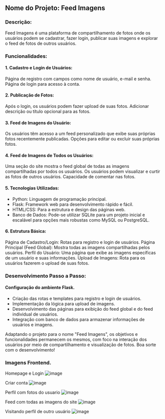 ## Nome do Projeto: Feed Imagens

### Descrição:
Feed Imagens é uma plataforma de compartilhamento de fotos onde os usuários podem se cadastrar, fazer login, publicar suas imagens e explorar o feed de fotos de outros usuários.

### Funcionalidades:

#### 1. Cadastro e Login de Usuários:
Página de registro com campos como nome de usuário, e-mail e senha.
Página de login para acesso à conta.

#### 2. Publicação de Fotos:
Após o login, os usuários podem fazer upload de suas fotos.
Adicionar descrição ou título opcional para as fotos.

#### 3. Feed de Imagens do Usuário:
Os usuários têm acesso a um feed personalizado que exibe suas próprias fotos recentemente publicadas.
Opções para editar ou excluir suas próprias fotos.

#### 4. Feed de Imagens de Todos os Usuários:
Uma seção do site mostra o feed global de todas as imagens compartilhadas por todos os usuários.
Os usuários podem visualizar e curtir as fotos de outros usuários.
Capacidade de comentar nas fotos.

#### 5. Tecnologias Utilizadas:
* Python: Linguagem de programação principal.
* Flask: Framework web para desenvolvimento rápido e fácil.
* HTML/CSS: Para a estrutura e design das páginas web.
* Banco de Dados: Pode-se utilizar SQLite para um projeto inicial e escalável para opções mais robustas como MySQL ou PostgreSQL.

#### 6. Estrutura Básica:
Página de Cadastro/Login: Rotas para registro e login de usuários.
Página Principal (Feed Global): Mostra todas as imagens compartilhadas pelos usuários.
Perfil do Usuário: Uma página que exibe as imagens específicas de um usuário e suas informações.
Upload de Imagens: Rota para os usuários fazerem o upload de suas fotos.

### Desenvolvimento Passo a Passo:
#### Configuração do ambiente Flask.

- Criação das rotas e templates para registro e login de usuários.
- Implementação da lógica para upload de imagens.
- Desenvolvimento das páginas para exibição do feed global e do feed individual de usuários.
- Integração com banco de dados para armazenar informações de usuários e imagens.


Adaptando o projeto para o nome "Feed Imagens", os objetivos e funcionalidades permanecem os mesmos, com foco na interação dos usuários por meio de compartilhamento e visualização de fotos. Boa sorte com o desenvolvimento!

### Imagens Frontend.
Homepage e Login
![image](https://github.com/wdesouza95/feedimagens/assets/114028870/a618a899-c019-425a-b886-39445a44e05b)

Criar conta
![image](https://github.com/wdesouza95/feedimagens/assets/114028870/7494ce1d-f584-41be-842e-a6cef43bd49b)

Perfil com fotos do usuario
![image](https://github.com/wdesouza95/feedimagens/assets/114028870/df74e7f4-3724-4c89-b127-f767219c9860)

Feed com todas as imagens do site
![image](https://github.com/wdesouza95/feedimagens/assets/114028870/a93d2d9f-0e44-4cc4-8edf-517e2dcd76a9)

Visitando perfil de outro usuário
![image](https://github.com/wdesouza95/feedimagens/assets/114028870/5a88bf68-d7b8-4951-9b52-7686143a54a5)





